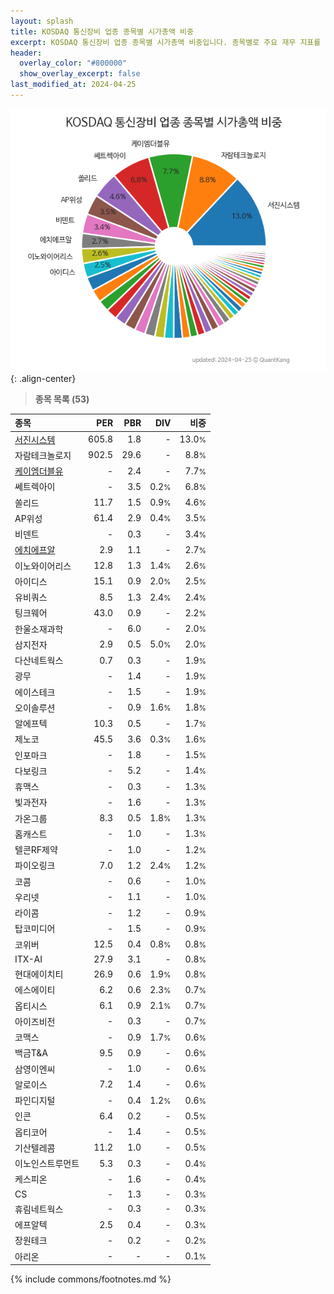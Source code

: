 ```yaml
---
layout: splash
title: KOSDAQ 통신장비 업종 종목별 시가총액 비중
excerpt: KOSDAQ 통신장비 업종 종목별 시가총액 비중입니다. 종목별로 주요 재무 지표를 함께 표시합니다.
header:
  overlay_color: "#800000"
  show_overlay_excerpt: false
last_modified_at: 2024-04-25
---
```



![KOSDAQ 통신장비 업종 종목별 시가총액 비중](/stats/sector/images/kosdaq_업종_통신장비_종목.png){: .align-center}


> **종목 목록 (53)**<a id="list"></a>

| **종목** | **PER** | **PBR** | **DIV** | **비중** |
| :------- | ------: | ------: | ------: | -------: |
| [서진시스템](/178320/) | 605.8 | 1.8 | - | 13.0<small>%</small> |
| 자람테크놀로지 | 902.5 | 29.6 | - | 8.8<small>%</small> |
| [케이엠더블유](/032500/) | - | 2.4 | - | 7.7<small>%</small> |
| 쎄트렉아이 | - | 3.5 | 0.2<small>%</small> | 6.8<small>%</small> |
| 쏠리드 | 11.7 | 1.5 | 0.9<small>%</small> | 4.6<small>%</small> |
| AP위성 | 61.4 | 2.9 | 0.4<small>%</small> | 3.5<small>%</small> |
| 비덴트 | - | 0.3 | - | 3.4<small>%</small> |
| [에치에프알](/230240/) | 2.9 | 1.1 | - | 2.7<small>%</small> |
| 이노와이어리스 | 12.8 | 1.3 | 1.4<small>%</small> | 2.6<small>%</small> |
| 아이디스 | 15.1 | 0.9 | 2.0<small>%</small> | 2.5<small>%</small> |
| 유비쿼스 | 8.5 | 1.3 | 2.4<small>%</small> | 2.4<small>%</small> |
| 팅크웨어 | 43.0 | 0.9 | - | 2.2<small>%</small> |
| 한울소재과학 | - | 6.0 | - | 2.0<small>%</small> |
| 삼지전자 | 2.9 | 0.5 | 5.0<small>%</small> | 2.0<small>%</small> |
| 다산네트웍스 | 0.7 | 0.3 | - | 1.9<small>%</small> |
| 광무 | - | 1.4 | - | 1.9<small>%</small> |
| 에이스테크 | - | 1.5 | - | 1.9<small>%</small> |
| 오이솔루션 | - | 0.9 | 1.6<small>%</small> | 1.8<small>%</small> |
| 알에프텍 | 10.3 | 0.5 | - | 1.7<small>%</small> |
| 제노코 | 45.5 | 3.6 | 0.3<small>%</small> | 1.6<small>%</small> |
| 인포마크 | - | 1.8 | - | 1.5<small>%</small> |
| 다보링크 | - | 5.2 | - | 1.4<small>%</small> |
| 휴맥스 | - | 0.3 | - | 1.3<small>%</small> |
| 빛과전자 | - | 1.6 | - | 1.3<small>%</small> |
| 가온그룹 | 8.3 | 0.5 | 1.8<small>%</small> | 1.3<small>%</small> |
| 홈캐스트 | - | 1.0 | - | 1.3<small>%</small> |
| 텔콘RF제약 | - | 1.0 | - | 1.2<small>%</small> |
| 파이오링크 | 7.0 | 1.2 | 2.4<small>%</small> | 1.2<small>%</small> |
| 코콤 | - | 0.6 | - | 1.0<small>%</small> |
| 우리넷 | - | 1.1 | - | 1.0<small>%</small> |
| 라이콤 | - | 1.2 | - | 0.9<small>%</small> |
| 탑코미디어 | - | 1.5 | - | 0.9<small>%</small> |
| 코위버 | 12.5 | 0.4 | 0.8<small>%</small> | 0.8<small>%</small> |
| ITX-AI | 27.9 | 3.1 | - | 0.8<small>%</small> |
| 현대에이치티 | 26.9 | 0.6 | 1.9<small>%</small> | 0.8<small>%</small> |
| 에스에이티 | 6.2 | 0.6 | 2.3<small>%</small> | 0.7<small>%</small> |
| 옵티시스 | 6.1 | 0.9 | 2.1<small>%</small> | 0.7<small>%</small> |
| 아이즈비전 | - | 0.3 | - | 0.7<small>%</small> |
| 코맥스 | - | 0.9 | 1.7<small>%</small> | 0.6<small>%</small> |
| 백금T&A | 9.5 | 0.9 | - | 0.6<small>%</small> |
| 삼영이엔씨 | - | 1.0 | - | 0.6<small>%</small> |
| 알로이스 | 7.2 | 1.4 | - | 0.6<small>%</small> |
| 파인디지털 | - | 0.4 | 1.2<small>%</small> | 0.6<small>%</small> |
| 인콘 | 6.4 | 0.2 | - | 0.5<small>%</small> |
| 옵티코어 | - | 1.4 | - | 0.5<small>%</small> |
| 기산텔레콤 | 11.2 | 1.0 | - | 0.5<small>%</small> |
| 이노인스트루먼트 | 5.3 | 0.3 | - | 0.4<small>%</small> |
| 케스피온 | - | 1.6 | - | 0.4<small>%</small> |
| CS | - | 1.3 | - | 0.3<small>%</small> |
| 휴림네트웍스 | - | 0.3 | - | 0.3<small>%</small> |
| 에프알텍 | 2.5 | 0.4 | - | 0.3<small>%</small> |
| 장원테크 | - | 0.2 | - | 0.2<small>%</small> |
| 아리온 | - | - | - | 0.1<small>%</small> |

{% include commons/footnotes.md %}